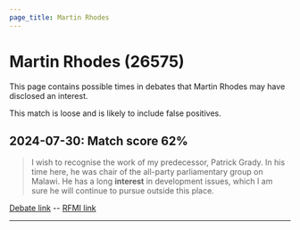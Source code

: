 ```yaml
---
page_title: Martin Rhodes
---
```


# Martin Rhodes  (26575)

This page contains possible times in debates that Martin Rhodes may have disclosed an interest.

This match is loose and is likely to include false positives. 



## 2024-07-30: Match score 62%

>I wish to recognise the work of my predecessor, Patrick Grady. In his time here, he was chair of the all-party parliamentary group on Malawi. He has a long **interest** in development issues, which I am sure he will continue to pursue outside this place.

[Debate link](https://www.theyworkforyou.com/debates/?id=2024-07-30c.1223.0)  --  [RFMI link](https://www.theyworkforyou.com/mp/26575/register)


---

